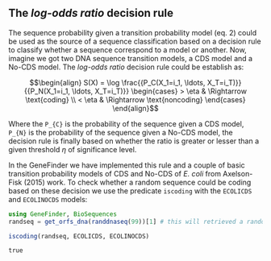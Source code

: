 ## The *log-odds ratio* decision rule

The sequence probability given a transition probability model (eq. 2) could be used as the source of a sequence classification based on a decision rule to classify whether a sequence correspond to a model or another. Now, imagine we got two DNA sequence transition models, a CDS model and a No-CDS model. The *log-odds ratio* decision rule could be establish as:

``` math
\begin{align}
S(X) = \log \frac{{P_C(X_1=i_1, \ldots, X_T=i_T)}}{{P_N(X_1=i_1, \ldots, X_T=i_T)}}  \begin{cases} > \eta & \Rightarrow \text{coding} \\ < \eta & \Rightarrow \text{noncoding} \end{cases}
\end{align}
```

Where the ``P_{C}`` is the probability of the sequence given a
CDS model, ``P_{N}`` is the probability of the sequence given a
No-CDS model, the decision rule is finally based on whether the ratio is
greater or lesser than a given threshold *η* of significance level.

In the GeneFinder we have implemented this rule and a couple of basic
transition probability models of CDS and No-CDS of *E. coli* from
Axelson-Fisk (2015) work. To check whether a random sequence could be
coding based on these decision we use the predicate `iscoding` with the
`ECOLICDS` and `ECOLINOCDS` models:

``` julia
using GeneFinder, BioSequences
randseq = get_orfs_dna(randdnaseq(99))[1] # this will retrieved a random coding ORF

iscoding(randseq, ECOLICDS, ECOLINOCDS)
```

    true